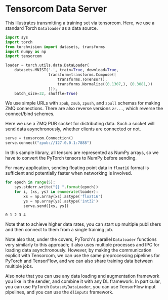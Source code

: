 # Tensorcom Data Server

This illustrates transmitting a training set via tensorcom. Here, we use a standard Torch `Dataloader` as a data source.


```python
import sys
import torch
from torchvision import datasets, transforms
import numpy as np
import tensorcom
```


```python
loader = torch.utils.data.DataLoader(
    datasets.MNIST('.', train=True, download=True,
                   transform=transforms.Compose([
                       transforms.ToTensor(),
                       transforms.Normalize((0.1307,), (0.3081,))
                   ])),
    batch_size=32, shuffle=True)
```

We use simple URLs with `zpub`, `zsub`, `zpush`, and `zpull` schemas for making ZMQ connections. There are also reverse versions `zr...`, which reverse the connect/bind schemes.

Here we use a ZMQ PUB socket for distributing data. Such a socket will send data asynchronously, whether clients are connected or not.


```python
serve = tensorcom.Connection()
serve.connect("zpub://127.0.0.1:7888")
```

In this sample library, all tensors are represented as NumPy arrays, so we have to convert the PyTorch tensors to NumPy before sending.

For many application, sending floating point data in `float16` format is sufficient and potentially faster when networking is involved.


```python
for epoch in range(5):
    sys.stderr.write("{} ".format(epoch))
    for i, (xs, ys) in enumerate(loader):
        xs = np.array(xs).astype('float16')
        ys = np.array(ys).astype('int32')
        serve.send([xs, ys])
```

    0 1 2 3 4 

Note that to achieve higher data rates, you can start up multiple publishers and then connect to them from a single training job.

Note also that, under the covers, PyTorch's parallel `Dataloader` functions very similarly to this approach; it also uses multiple processes and IPC for loading data asynchronously. However, by making the communication explicit with Tensorcom, we can use the same preprocessing pipelines for PyTorch and TensorFlow, and we can also share training data between multiple jobs.

Also note that you can use any data loading and augmentation framework you like in the sender, and combine it with any DL framework. In particular, you can use PyTorch `Dataset`/`DataLoader`, you can use TensorFlow input pipelines, and you can use the `dlinputs` framework.


```python

```

